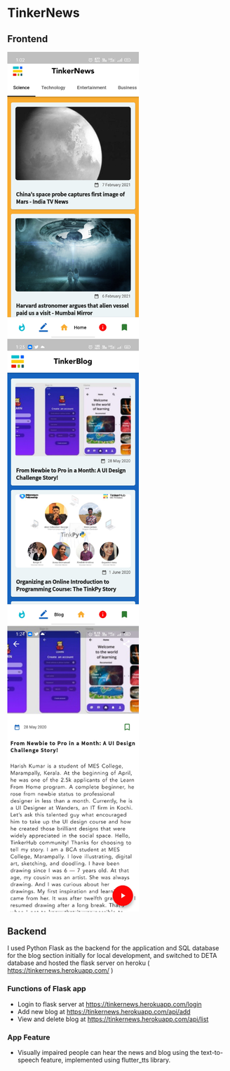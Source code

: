 # TinkerNews

## Frontend

<img src="https://github.com/Aswinpookkatt/tinkernews/blob/main/preview_files/home.jpg" width="300" /> <img src="https://github.com/Aswinpookkatt/tinkernews/blob/main/preview_files/blog.jpg" width="300" /> 
<img src="https://github.com/Aswinpookkatt/tinkernews/blob/main/preview_files/blogdetails.jpg" width="300" /> 

## Backend

I used Python Flask as the backend for the application and SQL database for the blog section initially for local development, and switched to DETA database and hosted the flask server on heroku ( https://tinkernews.herokuapp.com/ ) 
### Functions of Flask app
* Login to flask server at https://tinkernews.herokuapp.com/login
* Add new blog at https://tinkernews.herokuapp.com/api/add
* View and delete blog at https://tinkernews.herokuapp.com/api/list


### App Feature
* Visually impaired people can hear the news and blog using the text-to-speech feature, implemented using flutter_tts library.
